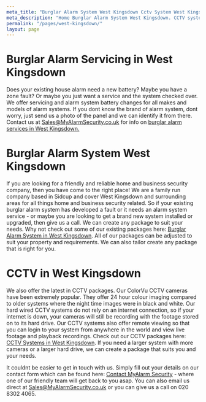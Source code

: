 ```yaml
---
meta_title: "Burglar Alarm System West Kingsdown Cctv System West Kingsdown - MyAlarm Security"
meta_description: "Home Burglar Alarm System West Kingsdown. CCTV systems West Kingsdown. Home Security Systems, Burglar Alarm Service Battery. Alarm Company Near Me 020 8302 4065"
permalink: "/pages/west-kingsdown/"
layout: page
---
```


# Burglar Alarm Servicing in West Kingsdown 

Does your existing house alarm need a new battery? Maybe you have a zone fault? Or maybe you just want a service and the system checked over. We offer servicing and alarm system battery changes for all makes and models of alarm systems. If you dont know the brand of alarm system, dont worry, just send us a photo of the panel and we can identify it from there. Contact us at <Sales@MyAlarmSecurity.co.uk> for info on [burglar alarm services in West Kingsdown.](/categories/servicing-and-repairs/)

#   

# Burglar Alarm System West Kingsdown 

If you are looking for a friendly and reliable home and business security company, then you have come to the right place! We are a family run company based in Sidcup and cover West Kingsdown and surrounding areas for all things home and business security related. So if your existing burglar alarm system has developed a fault or it needs an alarm system service - or maybe you are looking to get a brand new system installed or upgraded, then give us a call. We can create any package to suit your needs. Why not check out some of our existing packages here: [Burglar Alarm System in West Kingsdown](/categories/burglar-alarms/). All of our packages can be adjusted to suit your property and requirements. We can also tailor create any package that is right for you.

# CCTV in West Kingsdown 

We also offer the latest in CCTV packages. Our ColorVu CCTV cameras have been extremely popular. They offer 24 hour colour imaging compared to older systems where the night time images were in black and white. Our hard wired CCTV systems do not rely on an internet connection, so if your internet is down, your cameras will still be recording with the footage stored on to its hard drive. Our CCTV systems also offer remote viewing so that you can login to your system from anywhere in the world and view live footage and playback recordings. Check out our CCTV packages here: [CCTV Systems in West Kingsdown](/categories/cctv/). If you need a larger system with more cameras or a larger hard drive, we can create a package that suits you and your needs.

It couldnt be easier to get in touch with us. Simply fill out your details on our contact form which can be found here: [Contact MyAlarm Security](/contact/) - where one of our friendly team will get back to you asap. You can also email us direct at Sales@MyAlarmSecurity.co.uk or you can give us a call on 020 8302 4065.